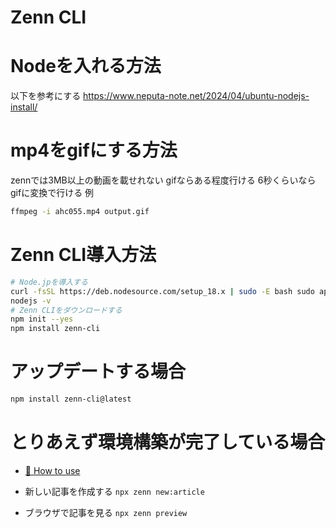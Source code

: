 # Zenn CLI

# Nodeを入れる方法
以下を参考にする
https://www.neputa-note.net/2024/04/ubuntu-nodejs-install/

# mp4をgifにする方法
zennでは3MB以上の動画を載せれない
gifならある程度行ける
6秒くらいならgifに変換で行ける
例
```bash
ffmpeg -i ahc055.mp4 output.gif
```
# Zenn CLI導入方法
```bash
# Node.jpを導入する
curl -fsSL https://deb.nodesource.com/setup_18.x | sudo -E bash sudo apt-get install -y nodejs
nodejs -v
# Zenn CLIをダウンロードする
npm init --yes
npm install zenn-cli
```

# アップデートする場合
```bash
npm install zenn-cli@latest
```

# とりあえず環境構築が完了している場合
* [📘 How to use](https://zenn.dev/zenn/articles/zenn-cli-guide)
* 新しい記事を作成する
`npx zenn new:article`

* ブラウザで記事を見る
`npx zenn preview`